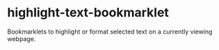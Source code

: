 # highlight-text-bookmarklet
Bookmarklets to highlight or format selected text on a currently viewing webpage.
